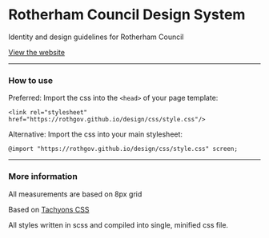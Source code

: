 # Rotherham Council Design System
Identity and design guidelines for Rotherham Council

[View the website](https://rothgov.github.io/design/)

---

### How to use
Preferred:
Import the css into the `<head>` of your page template:
```
<link rel="stylesheet" href="https://rothgov.github.io/design/css/style.css"/>
```
Alternative:
Import the css into your main stylesheet:
```
@import "https://rothgov.github.io/design/css/style.css" screen;
```

---

### More information

All measurements are based on 8px grid

Based on [Tachyons CSS](http://tachyons.io/)

All styles written in scss and compiled into single, minified css file.
